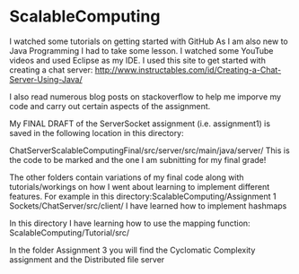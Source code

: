 # ScalableComputing
I watched some tutorials on getting started with GitHub
As I am also new to Java Programming I had to take some lesson. I watched some YouTube videos and used Eclipse as my IDE.
I used this site to get started with creating a chat server: http://www.instructables.com/id/Creating-a-Chat-Server-Using-Java/

I also read numerous blog posts on stackoverflow to help me imporve my code and carry out certain aspects of the assignment.


My FINAL DRAFT of the ServerSocket assignment (i.e. assignment1) is saved in the following location in this directory:

ChatServerScalableComputingFinal/src/server/src/main/java/server/  This is the code to be marked and the one I am subnitting for my final grade!

The other folders contain variations of my final code along with tutorials/workings on how I went about learning to implement different features. For example in this directory:ScalableComputing/Assignment 1 Sockets/ChatServer/src/client/ I have learned how to implement hashmaps

In this directory I have learning how to use the mapping function:
ScalableComputing/Tutorial/src/

In the folder Assignment 3 you will find the Cyclomatic Complexity assignment and the Distributed file server



